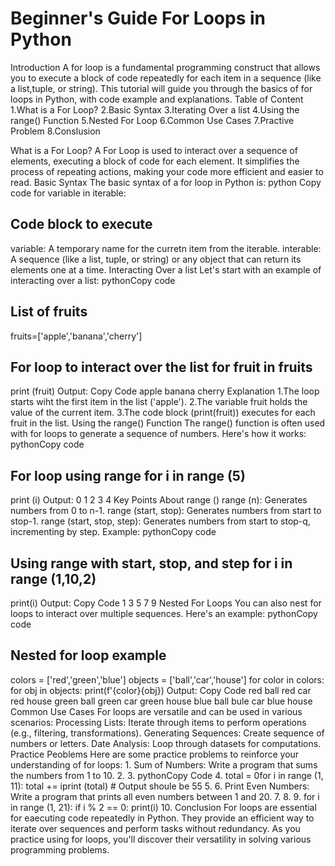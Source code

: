 # Beginner's Guide For Loops in Python

Introduction
A for loop is a fundamental programming construct that allows you to execute a block of code repeatedly for each item in a sequence (like a list,tuple, or string). This tutorial will guide you through the basics of for loops in Python, with code example and explanations.
Table of Content
1.What is a For Loop?
2.Basic Syntax
3.Iterating Over a list
4.Using the range() Function
5.Nested For Loop
6.Common Use Cases
7.Practive Problem
8.Conslusion

What is a For Loop?
A For Loop is used to interact over a sequence of elements, executing a block of code for each element. It simplifies the process of repeating actions, making your code more efficient and easier to read.
Basic Syntax
The basic syntax of a for loop in Python is:
python Copy code
for variable in iterable:

## Code block to execute

variable: A temporary name for the curretn item from the iterable.
interable: A sequence (like a list, tuple, or string) or any object that can return its elements one at a time.
Interacting Over a list
Let's start with an example of interacting over a list:
pythonCopy code

## List of fruits

fruits=['apple','banana','cherry']

## For loop to interact over the list for fruit in fruits

   print (fruit)
Output:
Copy Code
apple
banana
cherry
Explanation
1.The loop starts wiht the first item in the list ('apple').
2.The variable fruit holds the value of the current item.
3.The code block (print(fruit)) executes for each fruit in the list.
Using the range() Function
The range() function is often used with for loops to generate a sequence of numbers. Here's how it works:
pythonCopy code

## For loop using range for i in range (5)

   print (i)
Output:
0
1
2
3
4
Key Points About range ()
range (n): Generates numbers from 0 to n-1.
range (start, stop): Generates numbers from start to stop-1.
range (start, stop, step): Generates numbers from start to stop-q, incrementing by step.
Example:
pythonCopy code

## Using range with start, stop, and step for i in range (1,10,2)

   print(i)
Output:
Copy Code
1
3
5
7
9
Nested For Loops
You can also nest for loops to interact over multiple sequences.
Here's an example:
pythonCopy code

## Nested for loop example

colors = ['red','green','blue']
objects = ['ball','car','house']
for color in colors:
  for obj in objects:
      print(f'{color}{obj})
Output:
Copy Code
red ball red car red house green ball green car green house blue ball bule car blue house
Common Use Cases
For loops are versatile and can be used in various scenarios:
Processing Lists: Iterate through items to perform operations (e.g., filtering, transformations).
Generating Sequences: Create sequence of numbers or letters.
Date Analysis: Loop through datasets for computations.
Practice Peoblems
Here are some practice problems to reinforce your understanding of for loops:
1.
Sum of Numbers: Write a program that sums the numbers from 1 to 10.
2.
3.
pythonCopy Code
4.
total = 0for i in range (1, 11):
   total += iprint (total)  # Output shoule be 55
5.
6.
Print Even Numbers: Write a program that prints all even numbers between 1 and 20.
7.
8.
9.
for i in range (1, 21):
   if i % 2 == 0:
       print(i)
10.
Conclusion
For loops are essential for eaecuting code repeatedly in Python. They provide an efficient way to iterate over sequences and perform tasks without redundancy. As you practice using for loops, you'll discover their versatility in solving various programming problems.
